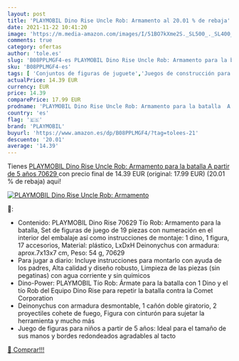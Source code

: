 ```yaml
---
layout: post
title: 'PLAYMOBIL Dino Rise Uncle Rob: Armamento al 20.01 % de rebaja'
date: 2021-11-22 10:41:20
image: 'https://m.media-amazon.com/images/I/51BO7kXme2S._SL500_._SL400_.jpg'
comments: true
category: ofertas
author: 'tole.es'
slug: 'B08PPLMGF4-es PLAYMOBIL Dino Rise Uncle Rob: Armamento para la batalla A...'
sku: 'B08PPLMGF4-es'
tags: [ 'Conjuntos de figuras de juguete','Juegos de construcción para niños','Juguetes','Juguetes y juegos','Muñecos y figuras','playmobil', ]
actualPrice: 14.39 EUR
currency: EUR
price: 14.39
comparePrice: 17.99 EUR
prodname: 'PLAYMOBIL Dino Rise Uncle Rob: Armamento para la batalla  A partir de 5 años  70629 '
country: 'es'
flag: '🇪🇸'
brand: 'PLAYMOBIL'
buyurl: 'https://www.amazon.es/dp/B08PPLMGF4/?tag=tolees-21'
descuento: '20.01'
average: '14.39'
---
```


Tienes [PLAYMOBIL Dino Rise Uncle Rob: Armamento para la batalla  A partir de 5 años  70629 ](https://www.amazon.es/dp/B08PPLMGF4/?tag=tolees-21) con precio final de  14.39 EUR (original: 17.99 EUR) (20.01 %  de rebaja) aqui!

[![PLAYMOBIL Dino Rise Uncle Rob: Armamento](https://m.media-amazon.com/images/I/51BO7kXme2S._SL500_._SL400_.jpg)](https://www.amazon.es/dp/B08PPLMGF4/?tag=tolees-21)

🔎:

- Contenido: PLAYMOBIL Dino Rise 70629 Tío Rob: Armamento para la batalla, Set de figuras de juego de 19 piezas con numeración en el interior del embalaje así como instrucciones de montaje: 1 dino, 1 figura, 17 accesorios, Material: plástico, LxDxH Deinonychus con armadura: aprox.7x13x7 cm, Peso: 54 g, 70629
- Para jugar a diario: Incluye instrucciones para montarlo con ayuda de los padres, Alta calidad y diseño robusto, Limpieza de las piezas (sin pegatinas) con agua corriente y sin químicos
- Dino-Power: PLAYMOBIL Tío Rob: Ármate para la batalla con 1 Dino y el tío Rob del Equipo Dino Rise para repetir la batalla contra la Comet Corporation
- Deinonychus con armadura desmontable, 1 cañón doble giratorio, 2 proyectiles cohete de fuego, Figura con cinturón para sujetar la herramienta y mucho más
- Juego de figuras para niños a partir de 5 años: Ideal para el tamaño de sus manos y bordes redondeados agradables al tacto

[🛒 Comprar!!!](https://www.amazon.es/dp/B08PPLMGF4/?tag=tolees-21)
